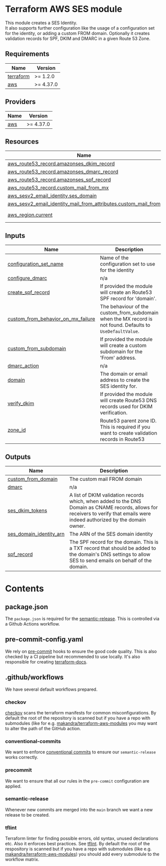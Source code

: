 # Terraform AWS SES module

This module creates a SES Identity.  
It also supports further configuration like the usage of a configuration set for the identity, or adding a custom FROM domain.
Optionally it creates validation records for SPF, DKIM and DMARC in a given Route 53 Zone.

<!-- BEGINNING OF PRE-COMMIT-TERRAFORM DOCS HOOK -->
## Requirements

| Name | Version |
|------|---------|
| <a name="requirement_terraform"></a> [terraform](#requirement\_terraform) | >= 1.2.0 |
| <a name="requirement_aws"></a> [aws](#requirement\_aws) | >= 4.37.0 |

## Providers

| Name | Version |
|------|---------|
| <a name="provider_aws"></a> [aws](#provider\_aws) | >= 4.37.0 |

## Resources

| Name | Type |
|------|------|
| [aws_route53_record.amazonses_dkim_record](https://registry.terraform.io/providers/hashicorp/aws/latest/docs/resources/route53_record) | resource |
| [aws_route53_record.amazonses_dmarc_record](https://registry.terraform.io/providers/hashicorp/aws/latest/docs/resources/route53_record) | resource |
| [aws_route53_record.amazonses_spf_record](https://registry.terraform.io/providers/hashicorp/aws/latest/docs/resources/route53_record) | resource |
| [aws_route53_record.custom_mail_from_mx](https://registry.terraform.io/providers/hashicorp/aws/latest/docs/resources/route53_record) | resource |
| [aws_sesv2_email_identity.ses_domain](https://registry.terraform.io/providers/hashicorp/aws/latest/docs/resources/sesv2_email_identity) | resource |
| [aws_sesv2_email_identity_mail_from_attributes.custom_mail_from](https://registry.terraform.io/providers/hashicorp/aws/latest/docs/resources/sesv2_email_identity_mail_from_attributes) | resource |
| [aws_region.current](https://registry.terraform.io/providers/hashicorp/aws/latest/docs/data-sources/region) | data source |

## Inputs

| Name | Description | Type | Default | Required |
|------|-------------|------|---------|:--------:|
| <a name="input_configuration_set_name"></a> [configuration\_set\_name](#input\_configuration\_set\_name) | Name of the configuration set to use for the identity | `string` | `null` | no |
| <a name="input_configure_dmarc"></a> [configure\_dmarc](#input\_configure\_dmarc) | n/a | `bool` | `false` | no |
| <a name="input_create_spf_record"></a> [create\_spf\_record](#input\_create\_spf\_record) | If provided the module will create an Route53 SPF record for 'domain'. | `bool` | `false` | no |
| <a name="input_custom_from_behavior_on_mx_failure"></a> [custom\_from\_behavior\_on\_mx\_failure](#input\_custom\_from\_behavior\_on\_mx\_failure) | The behaviour of the custom\_from\_subdomain when the MX record is not found. Defaults to `UseDefaultValue`. | `string` | `"USE_DEFAULT_VALUE"` | no |
| <a name="input_custom_from_subdomain"></a> [custom\_from\_subdomain](#input\_custom\_from\_subdomain) | If provided the module will create a custom subdomain for the 'From' address. | `list(string)` | `[]` | no |
| <a name="input_dmarc_action"></a> [dmarc\_action](#input\_dmarc\_action) | n/a | `string` | `"none"` | no |
| <a name="input_domain"></a> [domain](#input\_domain) | The domain or email address to create the SES identity for. | `string` | n/a | yes |
| <a name="input_verify_dkim"></a> [verify\_dkim](#input\_verify\_dkim) | If provided the module will create Route53 DNS records used for DKIM verification. | `bool` | `false` | no |
| <a name="input_zone_id"></a> [zone\_id](#input\_zone\_id) | Route53 parent zone ID. This is required if you want to create validation records in Route53 | `string` | `""` | no |

## Outputs

| Name | Description |
|------|-------------|
| <a name="output_custom_from_domain"></a> [custom\_from\_domain](#output\_custom\_from\_domain) | The custom mail FROM domain |
| <a name="output_dmarc"></a> [dmarc](#output\_dmarc) | n/a |
| <a name="output_ses_dkim_tokens"></a> [ses\_dkim\_tokens](#output\_ses\_dkim\_tokens) | A list of DKIM validation records which, when added to the DNS Domain as CNAME records, allows for receivers to verify that emails were indeed authorized by the domain owner. |
| <a name="output_ses_domain_identity_arn"></a> [ses\_domain\_identity\_arn](#output\_ses\_domain\_identity\_arn) | The ARN of the SES domain identity |
| <a name="output_spf_record"></a> [spf\_record](#output\_spf\_record) | The SPF record for the domain. This is a TXT record that should be added to the domain's DNS settings to allow SES to send emails on behalf of the domain. |
<!-- END OF PRE-COMMIT-TERRAFORM DOCS HOOK -->


# Contents

## package.json

The `package.json` is required for the [semantic-release](https://semantic-release.gitbook.io/semantic-release/). This is controlled via a Github Actions workflow.

## pre-commit-config.yaml

We rely on [pre-commit](https://pre-commit.com/) hooks to ensure the good code quality. This is also checked by a CI pipeline but recommended to use locally. It's also responsible for creating [terraform-docs](https://terraform-docs.io/).

## .github/workflows

We have several default workflows prepared.

### checkov

[checkov](https://www.checkov.io/) scans the terraform manifests for common misconfigurations. By default the root of the repository is scanned but if you have a repo with submodules (like for e.g. [makandra/terraform-aws-modules](https://github.com/makandra/terraform-aws-modules) you may want to alter the path of the GitHub action.

### conventional-commits

We want to enforce [conventional commits](https://www.conventionalcommits.org/en/v1.0.0/) to ensure our `semantic-release` works correctly.

### precommit

We want to ensure that all our rules in the `pre-commit` configuration are applied.

### semantic-release

Whenever new commits are merged into the `main` branch we want a new release to be created.

### tflint

Terraform linter for finding possible errors, old syntax, unused declarations etc. Also it enforces best practices. See [tflint](https://github.com/terraform-linters/tflint).
By default the root of the respository is scanned but if you have a repo with submodules (like e.g. [makandra/terraform-aws-modules](https://github.com/makandra/terraform-aws-modules)) you should add every submodule to the workflow matrix.
